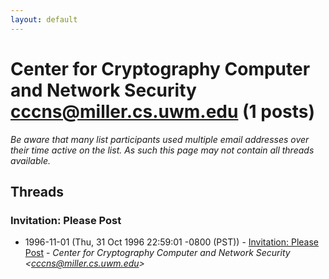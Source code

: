 ```yaml
---
layout: default
---
```


# Center for Cryptography Computer and Network Security <cccns@miller.cs.uwm.edu> (1 posts)

_Be aware that many list participants used multiple email addresses over their time active on the list. As such this page may not contain all threads available._

## Threads

### Invitation: Please Post
+ 1996-11-01 (Thu, 31 Oct 1996 22:59:01 -0800 (PST)) - [Invitation: Please Post](/archive/1996/11/cee670950543fdaf5a3a7539afde9bfe9f2ca00b67db3d3d042af4ecb932c7c8) - _Center for Cryptography Computer and Network Security \<cccns@miller.cs.uwm.edu\>_

